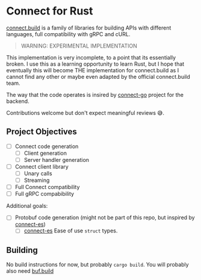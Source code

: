 # Connect for Rust

[connect.build] is a family of libraries for building APIs with different
languages, full compatibility with gRPC and cURL.

> WARNING: EXPERIMENTAL IMPLEMENTATION

This implementation is very incomplete, to a point that its essentially broken.
I use this as a learning opportunity to learn Rust, but I hope that eventually
this will become THE implementation for connect.build as I cannot find any other
or maybe even adapted by the official connect.build team.

The way that the code operates is insired by [connect-go] project for the
backend.

Contributions welcome but don't expect meaningful reviews 😅.

## Project Objectives

- [ ] Connect code generation
  - [ ] Client generation
  - [ ] Server handler generation
- [ ] Connect client library
  - [ ] Unary calls
  - [ ] Streaming
- [ ] Full Connect compatibility
- [ ] Full gRPC compabibility

Additional goals:

- [ ] Protobuf code generation (might not be part of this repo, but inspired by [connect-es])
  - [ ] [connect-es] Ease of use `struct` types.

## Building

No build instructions for now, but probably `cargo build`. You will probably
also need [buf.build]

[connect-go]: https://github.com/bufbuild/connect-go
[connect-es]: https://github.com/bufbuild/connect-es
[connect.build]: https://connect.build
[buf.build]: https://buf.build
